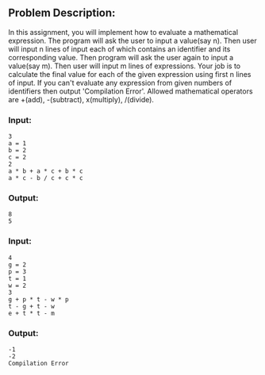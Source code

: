 ## Problem Description:
In this assignment, you will implement how to evaluate a mathematical expression. The program will ask the user to input a value(say n). Then user will input n lines of input each of which contains an identifier and its corresponding value. Then program will ask the user again to input a value(say m). Then user will input m lines of expressions. Your job is to calculate the final value for each of the given expression using first n lines of input. If you can't evaluate any expression from given numbers of identifiers then output 'Compilation Error'. Allowed mathematical operators are +(add), -(subtract), x(multiply), /(divide).
### Input:
```
3
a = 1
b = 2
c = 2
2
a * b + a * c + b * c
a * c - b / c + c * c

```
### Output:
```
8
5
```
### Input:
```
4
g = 2
p = 3
t = 1
w = 2
3
g + p * t - w * p
t - g + t - w
e + t * t - m
```
### Output:
```
-1
-2
Compilation Error
```
